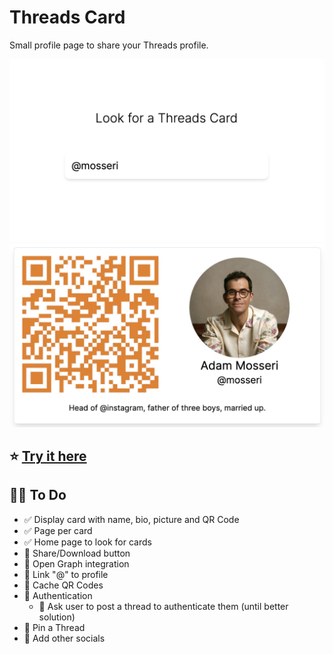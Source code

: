 # Threads Card

Small profile page to share your Threads profile.

![Home Page](public/home.png)
![Card Example](public/card.png)

## ⭐️ [Try it here](https://threads-card.vercel.app/)

## 👷🏼 To Do

- ✅ Display card with name, bio, picture and QR Code
- ✅ Page per card
- ✅ Home page to look for cards
- 🚧 Share/Download button
- 🚧 Open Graph integration
- 🔲 Link "@" to profile
- 🔲 Cache QR Codes
- 🔲 Authentication
  - 🔲 Ask user to post a thread to authenticate them (until better solution)
- 🔲 Pin a Thread
- 🔲 Add other socials
